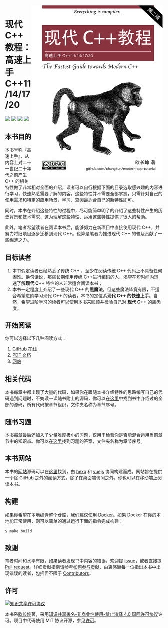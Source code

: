 <img src="assets/cover-2nd.png" alt="logo" height="550" align="right" />

# 现代 C++ 教程：高速上手 C++11/14/17/20

[![](https://img.shields.io/badge/language-English-blue.svg?style=flat-square)](./README.md) [![](https://img.shields.io/badge/language-简体中文-red.svg?style=flat-square)](./README-zh-cn.md) [![](https://img.shields.io/badge/€-donate-ff69b4.svg?style=flat-square)](./assets/donate.md) [![](https://img.shields.io/badge/chat-community-667ed5.svg?style=flat-square)](./assets/community.md)

## 本书目的

本书号称『高速上手』，从内容上对二十一世纪二十年代之前产生 C++ 的相关特性做了非常相对全面的介绍，读者可以自行根据下面的目录选取感兴趣的内容进行学习，快速熟悉需要了解的内容。这些特性并不需要全部掌握，只需针对自己的使用需求和特定的应用场景，学习、查阅最适合自己的新特性即可。

同时，本书在介绍这些特性的过程中，尽可能简单明了的介绍了这些特性产生的历史背景和技术需求，这为理解这些特性、运用这些特性提供了很大的帮助。

此外，笔者希望读者在阅读本书后，能够努力在新项目中直接使用现代 C++，并努力将旧项目逐步迁移到现代 C++。也算是笔者为推进现代 C++ 的普及贡献了一些绵薄之力。

## 目标读者

1. 本书假定读者已经熟悉了传统 C++ ，至少在阅读传统 C++ 代码上不具备任何困难。换句话说，那些长期使用传统 C++进行编码的人、渴望在短时间内迅速了解**现代 C++** 特性的人非常适合阅读本书；
2. 本书一定程度上介绍了一些现代 C++ 的**黑魔法**，但这些魔法毕竟有限，不适合希望进阶学习现代 C++ 的读者，本书的定位系**现代 C++ 的快速上手**。当然，希望进阶学习的读者可以使用本书来回顾并检验自己对 **现代 C++** 的熟悉度。

## 开始阅读

你可以选择以下几种阅读方式：

1. [GitHub 在线](./book/zh-cn/toc.md)
2. [PDF 文档](https://changkun.de/modern-cpp/modern-cpp-tutorial-zh-cn.pdf)
3. [网站](https://changkun.de/modern-cpp/)

## 相关代码

本书每章中都出现了大量的代码，如果你在跟随本书介绍特性的思路编写自己的代码遇到问题时，不妨读一读随书附上的源码，你可以在[这里](./code)中找到书中介绍过的全部的源码，所有代码按章节组织，文件夹名称为章节序号。

## 随书习题

本书每章最后还加入了少量难度极小的习题，仅用于检验你是否能混合运用当前章节中的知识点。你可以在[这里](./exercises)找到习题的答案，文件夹名称为章节序号。

## 本书网站

本书的[网站](https://changkun.de/modern-cpp)源码可以在[这里](./website)找到，由 [hexo](https://hexo.io) 和 [vuejs](https://vuejs.org) 协同构建而成。网站旨在提供一个除 GitHub 之外的阅读方式，除了在桌面端访问之外，你也可以在移动端上阅读本书。

## 构建

如果你希望在本地编译整个仓库，我们建议使用 [Docker](https://docs.docker.com/install/)。如果 Docker 在你的本地能正常使用，则可以简单的通过运行下面的指令完成构建：

```bash
$ make build
```

## 致谢

笔者时间和水平有限，如果读者发现书中内容的错误，欢迎提 [Issue](https://github.com/changkun/modern-cpp-tutorial/issues)，或者直接提 [Pull request](https://github.com/changkun/modern-cpp-tutorial/pulls)。详细贡献指南请参考[如何参与贡献](CONTRIBUTING.md)，由衷感谢每一位指出本书中出现错误的读者，包括但不限于 [Contributors](https://github.com/changkun/modern-cpp-tutorial/graphs/contributors)。

## 许可

<a rel="license" href="http://creativecommons.org/licenses/by-nc-nd/4.0/"><img alt="知识共享许可协议" style="border-width:0" src="https://i.creativecommons.org/l/by-nc-nd/4.0/80x15.png" /></a>

本书系[欧长坤](https://github.com/changkun)著，采用[知识共享署名-非商业性使用-禁止演绎 4.0 国际许可协议](http://creativecommons.org/licenses/by-nc-nd/4.0/)许可。项目中代码使用 MIT 协议开源，参见[许可](./LICENSE)。
